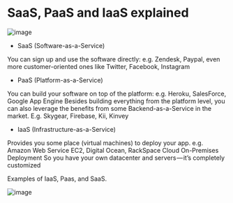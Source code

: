 # SaaS, PaaS and IaaS explained


![image](https://user-images.githubusercontent.com/5827617/55054368-f2351580-50a2-11e9-8024-5e3a31d3a8ed.png)

- SaaS (Software-as-a-Service)

You can sign up and use the software directly: e.g. Zendesk, Paypal, even more customer-oriented ones like Twitter, Facebook, Instagram

- PaaS (Platform-as-a-Service)

You can build your software on top of the platform: e.g. Heroku, SalesForce, Google App Engine
Besides building everything from the platform level, you can also leverage the benefits from some Backend-as-a-Service in the market. E.g. Skygear, Firebase, Kii, Kinvey

- IaaS (Infrastructure-as-a-Service)

Provides you some place (virtual machines) to deploy your app. e.g. Amazon Web Service EC2, Digital Ocean, RackSpace Cloud
On-Premises Deployment
So you have your own datacenter and servers — it’s completely customized


Examples of IaaS, Paas, and SaaS.

![image](https://user-images.githubusercontent.com/5827617/55054407-185ab580-50a3-11e9-90cc-913710bc7362.png)

